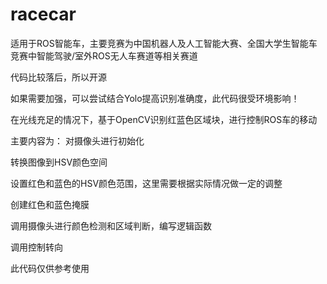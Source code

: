 # racecar
适用于ROS智能车，主要竞赛为中国机器人及人工智能大赛、全国大学生智能车竞赛中智能驾驶/室外ROS无人车赛道等相关赛道

代码比较落后，所以开源

如果需要加强，可以尝试结合Yolo提高识别准确度，此代码很受环境影响！

在光线充足的情况下，基于OpenCV识别红蓝色区域块，进行控制ROS车的移动

主要内容为：
对摄像头进行初始化

转换图像到HSV颜色空间

设置红色和蓝色的HSV颜色范围，这里需要根据实际情况做一定的调整

创建红色和蓝色掩膜

调用摄像头进行颜色检测和区域判断，编写逻辑函数

调用控制转向

此代码仅供参考使用
